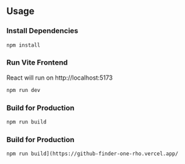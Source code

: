 ## Usage

### Install Dependencies

```bash
npm install
```

### Run Vite Frontend

React will run on http://localhost:5173

```bash
npm run dev
```

### Build for Production

```bash
npm run build
```

### Build for Production
```
npm run build](https://github-finder-one-rho.vercel.app/
```
